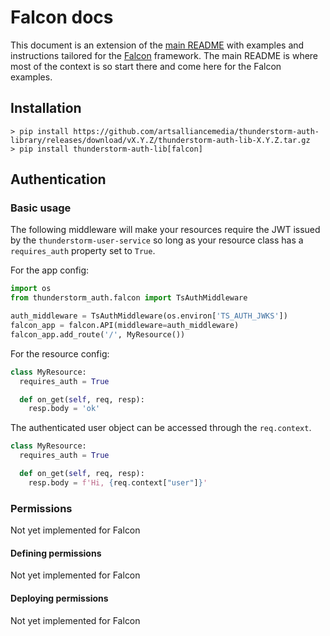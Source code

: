 # Falcon docs

This document is an extension of the [main README](../README.md) with examples
and instructions tailored for the [Falcon](https://falconframework.org/)
framework. The main README is where most of the context is so start there
and come here for the Falcon examples.

## Installation

```shell
> pip install https://github.com/artsalliancemedia/thunderstorm-auth-library/releases/download/vX.Y.Z/thunderstorm-auth-lib-X.Y.Z.tar.gz
> pip install thunderstorm-auth-lib[falcon]
```

## Authentication

### Basic usage

The following middleware will make your resources require the JWT issued by
the `thunderstorm-user-service` so long as your resource class has a
`requires_auth` property set to `True`.

For the app config:
```python
import os
from thunderstorm_auth.falcon import TsAuthMiddleware

auth_middleware = TsAuthMiddleware(os.environ['TS_AUTH_JWKS'])
falcon_app = falcon.API(middleware=auth_middleware)
falcon_app.add_route('/', MyResource())
```

For the resource config:
```python
class MyResource:
  requires_auth = True

  def on_get(self, req, resp):
    resp.body = 'ok'
```

The authenticated user object can be accessed through the `req.context`.

```python
class MyResource:
  requires_auth = True

  def on_get(self, req, resp):
    resp.body = f'Hi, {req.context["user"]}'
```

### Permissions

Not yet implemented for Falcon

#### Defining permissions

Not yet implemented for Falcon

#### Deploying permissions

Not yet implemented for Falcon

